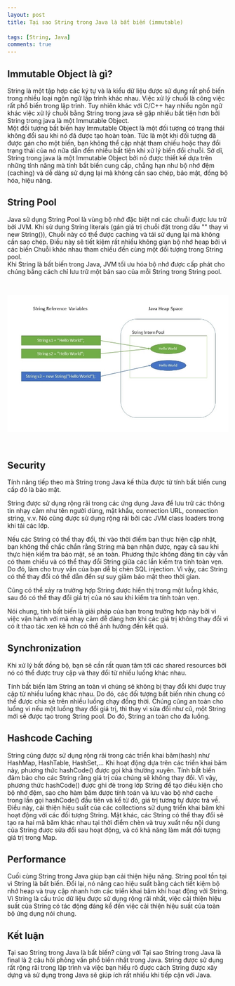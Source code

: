 ```yaml
---
layout: post
title: Tại sao String trong Java là bất biến (immutable)

tags: [String, Java]
comments: true
---
```


## Immutable Object là gì?
String là một tập hợp các ký tự và là kiểu dữ liệu được sử dụng rất phổ biến trong nhiều loại ngôn ngữ lập trình khác nhau. Việc xử lý chuỗi là công việc rất phổ biến trong lập trình. Tuy nhiên khác với C/C++ hay nhiều ngôn ngữ khác việc xử lý chuỗi bằng String trong java sẽ gặp nhiều bất tiện hơn bởi String trong java là một Immutable Object.
<br>
Một đối tượng bất biến hay Immutable Object là một đối tượng có trạng thái không đổi sau khi nó đã được tạo hoàn toàn. Tức là một khi đối tượng đã được gán cho một biến, bạn không thể cập nhật tham chiếu hoặc thay đổi trạng thái của nó nữa dẫn đến nhiều bất tiện khi xử lý biến đổi chuỗi. Sở dĩ, String trong java là một Immutable Object bởi nó được thiết kế dựa trên những tính năng mà tính bất biến cung cấp, chẳng hạn như bộ nhớ đệm (caching) và dễ dàng sử dụng lại mà không cần sao chép, bảo mật, đồng bộ hóa, hiệu năng.

## String Pool

Java sử dụng String Pool là vùng bộ nhớ đặc biệt nơi các chuỗi được lưu trữ bởi JVM.
Khi sử dụng String literals (gán giá trị chuỗi đặt trong dấu "" thay vì new String()), Chuỗi này có thể được caching và tái sử dụng lại mà không cần sao chép. Điều này sẽ tiết kiệm rất nhiều không gian bộ nhớ heap bởi vì các biến Chuỗi khác nhau tham chiếu đến cùng một đối tượng trong String pool. 
<br>
Khi String là bất biến trong Java, JVM tối ưu hóa bộ nhớ được cấp phát cho chúng bằng cách chỉ lưu trữ một bản sao của mỗi String trong String pool.

<br>

![Why_String_Is_Immutable_In_Java](../images/Why_String_Is_Immutable_In_Java.webp)

<br>

## Security
Tính năng tiếp theo mà String trong Java kế thừa được từ tính bất biến cung cấp đó là bảo mật.

String được sử dụng rộng rãi trong các ứng dụng Java để lưu trữ các thông tin nhạy cảm như tên người dùng, mật khẩu, connection URL, connection string, v.v. Nó cũng được sử dụng rộng rãi bởi các  JVM class loaders trong khi tải các lớp.

Nếu các String có thể thay đổi, thì vào thời điểm bạn thực hiện cập nhật, bạn không thể chắc chắn rằng String mà bạn nhận được, ngay cả sau khi thực hiện kiểm tra bảo mật, sẽ an toàn. Phương thức không đáng tin cậy vẫn có tham chiếu và có thể thay đổi String giữa các lần kiểm tra tính toàn vẹn. Do đó, làm cho truy vấn của bạn dễ bị chèn SQL injection. Vì vậy, các String có thể thay đổi có thể dẫn đến sự suy giảm bảo mật theo thời gian.

Cũng có thể xảy ra trường hợp String được hiển thị trong một luồng khác, sau đó có thể thay đổi giá trị của nó sau khi kiểm tra tính toàn vẹn.

Nói chung, tính bất biến là giải pháp của bạn trong trường hợp này bởi vì việc vận hành với mã nhạy cảm dễ dàng hơn khi các giá trị không thay đổi vì có ít thao tác xen kẽ hơn có thể ảnh hưởng đến kết quả.

## Synchronization
Khi xử lý bất đồng bộ, bạn sẽ cần rất quan tâm tới các shared resources bởi nó có thể được truy cập và thay đổi từ nhiều luồng khác nhau.

Tính bất biến làm String an toàn vì chúng sẽ không bị thay đổi khi được truy cập từ nhiều luồng khác nhau. Do đó, các đối tượng bất biến nhìn chung có thể được chia sẻ trên nhiều luồng chạy đồng thời. Chúng cũng an toàn cho luồng vì nếu một luồng thay đổi giá trị, thì thay vì sửa đổi như cũ, một String mới sẽ được tạo trong String pool. Do đó, String an toàn cho đa luồng.

## Hashcode Caching

String cũng được sử dụng rộng rãi trong các triển khai băm(hash) như HashMap, HashTable, HashSet,... Khi hoạt động dựa trên các triển khai băm này, phương thức hashCode() được gọi khá thường xuyên. Tính bất biến đảm bảo cho các String rằng giá trị của chúng sẽ không thay đổi. Vì vậy, phương thức hashCode() được ghi đè trong lớp String để tạo điều kiện cho bộ nhớ đệm, sao cho hàm băm được tính toán và lưu vào bộ nhớ cache trong lần gọi hashCode() đầu tiên và kể từ đó, giá trị tương tự được trả về. Điều này, cải thiện hiệu suất của các collections sử dụng triển khai băm khi hoạt động với các đối tượng String. Mặt khác, các String có thể thay đổi sẽ tạo ra hai mã băm khác nhau tại thời điểm chèn và truy xuất nếu nội dung của String được sửa đổi sau hoạt động, và có khả năng làm mất đối tượng giá trị trong Map.

## Performance

Cuối cùng String trong Java giúp bạn cải thiện hiệu năng. String pool tồn tại vì String là bất biến. Đổi lại, nó nâng cao hiệu suất bằng cách tiết kiệm bộ nhớ heap và truy cập nhanh hơn các triển khai băm khi hoạt động với String. Vì String là cấu trúc dữ liệu được sử dụng rộng rãi nhất, việc cải thiện hiệu suất của String có tác động đáng kể đến việc cải thiện hiệu suất của toàn bộ ứng dụng nói chung.

## Kết luận
Tại sao String trong Java là bất biến? cùng với Tại sao String trong Java là final là 2 câu hỏi phỏng vấn phổ biến nhất trong Java. String được sử dụng rất rộng rãi trong lập trình và việc bạn hiểu rõ được cách String được xây dựng và sử dụng trong Java sẽ giúp ích rất nhiều khi tiếp cận với Java.
